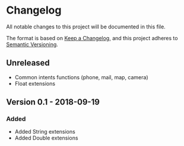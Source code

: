 # Changelog
All notable changes to this project will be documented in this file.

The format is based on [Keep a Changelog](https://keepachangelog.com/en/1.0.0/),
and this project adheres to [Semantic Versioning](https://semver.org/spec/v2.0.0.html).

## Unreleased
- Common intents functions (phone, mail, map, camera)
- Float extensions

## Version 0.1 - 2018-09-19
### Added
- Added String extensions
- Added Double extensions